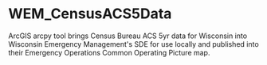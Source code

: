 # WEM_CensusACS5Data
ArcGIS arcpy tool brings Census Bureau ACS 5yr data for Wisconsin into Wisconsin Emergency Management's SDE for use locally and published into their Emergency Operations Common Operating Picture map. 
